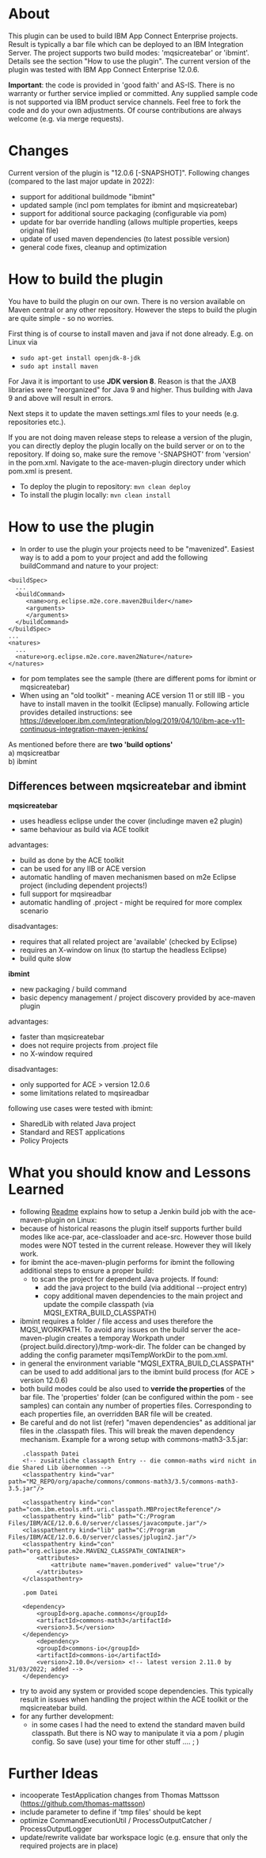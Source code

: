 # About 
This plugin can be used to build IBM App Connect Enterprise projects. Result is typically a bar file which can be deployed to an IBM Integration Server.
The project supports two build modes: 'mqsicreatebar' or 'ibmint'. Details see the section "How to use the plugin". 
The current version of the plugin was tested with IBM App Connect Enterprise 12.0.6.  
    
**Important**: the code is provided in 'good faith' and AS-IS. There is no warranty or further service implied or committed. Any supplied sample code is not supported via IBM product service channels.
Feel free to fork the code and do your own adjustments. Of course contributions are always welcome (e.g. via merge requests). 


# Changes
Current version of the plugin is "12.0.6 [-SNAPSHOT]". 
Following changes (compared to the last major update in 2022): 

- support for additional buildmode "ibmint" 
- updated sample (incl pom templates for ibmint and mqsicreatebar) 
- support for additional source packaging (configurable via pom) 
- update for bar override handling (allows multiple properties, keeps original file)
- update of used maven dependencies (to latest possible version) 
- general code fixes, cleanup and optimization 

# How to build the plugin 
You have to build the plugin on our own. There is no version available on Maven central or any other repository. 
However the steps to build the plugin are quite simple - so no worries. 

First thing is of course to install maven and java if not done already. E.g. on Linux via 
* `sudo apt-get install openjdk-8-jdk`   
* `sudo apt install maven`   

For Java it is important to use  **JDK version 8**. Reason is that the JAXB libraries were "reorganized" for Java 9 and higher. Thus building with Java 9 and above will result in errors.      

Next steps it to update the  maven settings.xml files to your needs (e.g. repositories etc.). 

If you are not doing maven release steps to release a version of the plugin, you can directly deploy the plugin locally on the build server or on to the repository. If doing so, make sure the remove '-SNAPSHOT' from 'version' in the pom.xml. 
Navigate to the ace-maven-plugin directory under which pom.xml is present.

* To deploy the plugin to repository: `mvn clean deploy`
* To install the plugin locally: `mvn clean install`
 

# How to use the plugin 
* In order to use the plugin your projects need to be "mavenized". Easiest way is to add a pom to your project and add the following buildCommand and nature to your project: 
```
<buildSpec>
  ...
  <buildCommand>
     <name>org.eclipse.m2e.core.maven2Builder</name>
     <arguments>
     </arguments>
  </buildCommand>
</buildSpec>
... 
<natures>
  ...
  <nature>org.eclipse.m2e.core.maven2Nature</nature>
</natures>
```   	
* for pom templates see the sample (there are different poms for ibmint or mqsicreatebar) 
* When using an "old toolkit" - meaning ACE version 11 or still IIB -  you have to install maven in the toolkit (Eclipse) manually. Following article provides detailed instructions: see https://developer.ibm.com/integration/blog/2019/04/10/ibm-ace-v11-continuous-integration-maven-jenkins/ 


As mentioned before there are **two 'build options'**     
a) mqsicreatbar    
b) ibmint    


## Differences between mqsicreatebar and ibmint 

**mqsicreatebar**
* uses headless eclipse under the cover (includinge maven e2 plugin) 
* same behaviour as build via ACE toolkit 

advantages:    
* build as done by the ACE toolkit 
* can be used for any IIB or ACE version 
* automatic handling of maven mechanismen based on m2e Eclipse project (including dependent projects!) 
* full support for mqsireadbar 
* automatic handling of .project  - might be required for more complex scenario 

disadvantages:    
* requires that all related project are 'available' (checked by Eclipse)  
* requires an X-window on linux (to startup the headless Eclipse) 
* build quite slow 

**ibmint**
* new packaging / build command 
* basic depency management / project discovery provided by ace-maven plugin      
   
advantages:    
* faster than mqsicreatebar 
* does not require projects from .project file 
* no X-window required     

disadvantages: 
* only supported for ACE > version 12.0.6 
* some limitations related to mqsireadbar

following use cases were tested with ibmint: 
* SharedLib with related Java project 
* Standard and REST applications   
* Policy Projects 


# What you should know and Lessons Learned 
* following [Readme](LinuxSetup.md) explains how to setup a Jenkin build job with the ace-maven-plugin on Linux: 
* because of historical reasons the plugin itself supports further build modes like ace-par, ace-classloader and ace-src. However those build modes were NOT tested in the current release. However they will likely work.     
* for ibmint the ace-maven-plugin performs for ibmint the following additional steps to ensure a proper build: 
	* to scan the project for dependent Java projects. If found:  
		* add the java project to the build (via additional --project entry) 
		* copy additional maven dependencies to the main project and update the compile classpath (via MQSI_EXTRA_BUILD_CLASSPATH) 
* ibmint requires a folder / file access and uses therefore the MQSI_WORKPATH. To avoid any issues on the build server the ace-maven-plugin creates a temporay Workpath under {project.build.directory}/tmp-work-dir. The folder can be changed by adding the config parameter mqsiTempWorkDir to the pom.xml. 
* in general the environment variable "MQSI_EXTRA_BUILD_CLASSPATH" can be used to add additional jars to the ibmint build process (for ACE > version 12.0.6)
* both build modes could be also used to **verride the properties** of the bar file. The 'properties' folder (can be configured within the pom - see samples) can contain any number of properties files.  Corresponding to each properties file, an overridden BAR file will be created.    
* Be careful and do not list (refer) "maven dependencies" as additional jar files in the .classpath files. This will break the maven dependency mechanism. Example for a wrong setup with commons-math3-3.5.jar: 
```
	.classpath Datei 
	<!-- zusätzliche classapth Entry -- die common-maths wird nicht in die Shared Lib übernommen --> 
	<classpathentry kind="var" path="M2_REPO/org/apache/commons/commons-math3/3.5/commons-math3-3.5.jar"/>
	 
	<classpathentry kind="con" path="com.ibm.etools.mft.uri.classpath.MBProjectReference"/>
	<classpathentry kind="lib" path="C:/Program Files/IBM/ACE/12.0.6.0/server/classes/javacompute.jar"/>
	<classpathentry kind="lib" path="C:/Program Files/IBM/ACE/12.0.6.0/server/classes/jplugin2.jar"/>
	<classpathentry kind="con" path="org.eclipse.m2e.MAVEN2_CLASSPATH_CONTAINER">
		<attributes>
			<attribute name="maven.pomderived" value="true"/>
		</attributes>
	</classpathentry>
	
	.pom Datei 
	
	<dependency>
		<groupId>org.apache.commons</groupId>
		<artifactId>commons-math3</artifactId>
		<version>3.5</version>
	</dependency>
		<dependency>
    	<groupId>commons-io</groupId>
    	<artifactId>commons-io</artifactId>
    	<version>2.10.0</version> <!-- latest version 2.11.0 by 31/03/2022; added -->
	</dependency>
```

* try to avoid any system or provided scope dependencies. This typically result in issues when handling the project within the ACE toolkit or the mqsicreatebar build. 
* for any further development:
	* in some cases I had the need to extend the standard maven build classpath. But there is NO way to manipulate it via a pom / plugin config. So save (use) your time for other stuff .... ; ) 



# Further Ideas 
* incooperate TestApplication changes from Thomas Mattsson (https://github.com/thomas-mattsson)
* include parameter to define if 'tmp files' should be kept 
* optimize CommandExecutionUtil / ProcessOutputCatcher / ProcessOutputLogger 
* update/rewrite validate bar workspace logic (e.g. ensure that only the required projects are in place)

